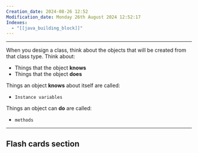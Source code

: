 ```yaml
---
Creation_date: 2024-08-26 12:52
Modification_date: Monday 26th August 2024 12:52:17
Indexes:
  - "[[java_building_block]]"
---
```



----

When you design a class, think about the objects that will be created from that class type. Think about:
- Things that the object **knows**
- Things that the object **does**

Things an object **knows** about itself are called:
- `Instance variables`

Things an object can **do** are called:
- `methods`




















---
## Flash cards section
